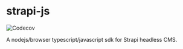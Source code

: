
# strapi-js

![Codecov](https://img.shields.io/codecov/c/github/mohammadGh/strapi-js)

A nodejs/browser typescript/javascript sdk for Strapi headless CMS.

